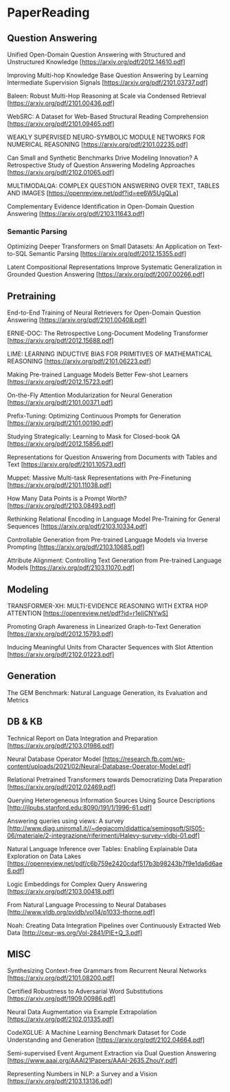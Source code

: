 # PaperReading
## Question Answering
Unified Open-Domain Question Answering with Structured and Unstructured Knowledge [https://arxiv.org/pdf/2012.14610.pdf]

Improving Multi-hop Knowledge Base Question Answering by Learning Intermediate Supervision Signals [https://arxiv.org/pdf/2101.03737.pdf]

Baleen: Robust Multi-Hop Reasoning at Scale via Condensed Retrieval [https://arxiv.org/pdf/2101.00436.pdf]

WebSRC: A Dataset for Web-Based Structural Reading Comprehension [https://arxiv.org/pdf/2101.09465.pdf]

WEAKLY SUPERVISED NEURO-SYMBOLIC MODULE NETWORKS FOR NUMERICAL REASONING [https://arxiv.org/pdf/2101.02235.pdf]

Can Small and Synthetic Benchmarks Drive Modeling Innovation? A Retrospective Study of Question Answering Modeling Approaches [https://arxiv.org/pdf/2102.01065.pdf]

MULTIMODALQA: COMPLEX QUESTION ANSWERING OVER TEXT, TABLES AND IMAGES [https://openreview.net/pdf?id=ee6W5UgQLa]

Complementary Evidence Identification in Open-Domain Question Answering [https://arxiv.org/pdf/2103.11643.pdf]

### Semantic Parsing
Optimizing Deeper Transformers on Small Datasets: An Application on Text-to-SQL Semantic Parsing [https://arxiv.org/pdf/2012.15355.pdf]

Latent Compositional Representations Improve Systematic Generalization in Grounded Question Answering [https://arxiv.org/pdf/2007.00266.pdf]


## Pretraining
End-to-End Training of Neural Retrievers for Open-Domain Question Answering [https://arxiv.org/pdf/2101.00408.pdf]

ERNIE-DOC: The Retrospective Long-Document Modeling Transformer [https://arxiv.org/pdf/2012.15688.pdf]

LIME: LEARNING INDUCTIVE BIAS FOR PRIMITIVES OF MATHEMATICAL REASONING [https://arxiv.org/pdf/2101.06223.pdf]

Making Pre-trained Language Models Better Few-shot Learners [https://arxiv.org/pdf/2012.15723.pdf]

On-the-Fly Attention Modularization for Neural Generation [https://arxiv.org/pdf/2101.00371.pdf]

Prefix-Tuning: Optimizing Continuous Prompts for Generation [https://arxiv.org/pdf/2101.00190.pdf]

Studying Strategically: Learning to Mask for Closed-book QA [https://arxiv.org/pdf/2012.15856.pdf]

Representations for Question Answering from Documents with Tables and Text [https://arxiv.org/pdf/2101.10573.pdf]

Muppet: Massive Multi-task Representations with Pre-Finetuning [https://arxiv.org/pdf/2101.11038.pdf]

How Many Data Points is a Prompt Worth? [https://arxiv.org/pdf/2103.08493.pdf]

Rethinking Relational Encoding in Language Model Pre-Training for General Sequences [https://arxiv.org/pdf/2103.10334.pdf]

Controllable Generation from Pre-trained Language Models via Inverse Prompting [https://arxiv.org/pdf/2103.10685.pdf]

Attribute Alignment: Controlling Text Generation from Pre-trained Language Models [https://arxiv.org/pdf/2103.11070.pdf]

## Modeling
TRANSFORMER-XH: MULTI-EVIDENCE REASONING WITH EXTRA HOP ATTENTION [https://openreview.net/pdf?id=r1eIiCNYwS]

Promoting Graph Awareness in Linearized Graph-to-Text Generation [https://arxiv.org/pdf/2012.15793.pdf]

Inducing Meaningful Units from Character Sequences with Slot Attention [https://arxiv.org/pdf/2102.01223.pdf]

## Generation
The GEM Benchmark:
Natural Language Generation, its Evaluation and Metrics

## DB & KB
Technical Report on Data Integration and Preparation [https://arxiv.org/pdf/2103.01986.pdf]

Neural Database Operator Model [https://research.fb.com/wp-content/uploads/2021/02/Neural-Database-Operator-Model.pdf]

Relational Pretrained Transformers towards Democratizing Data Preparation [https://arxiv.org/pdf/2012.02469.pdf]

Querying Heterogeneous Information Sources Using Source Descriptions [http://ilpubs.stanford.edu:8090/191/1/1996-61.pdf]

Answering queries using views: A survey [http://www.diag.uniroma1.it//~degiacom/didattica/semingsoft/SIS05-06/materiale/2-integrazione/riferimenti/Halevy-survey-vldbj-01.pdf]

Natural Language Inference over Tables: Enabling Explainable Data Exploration on Data Lakes [https://openreview.net/pdf/c6b759e2420cdaf517b3b98243b7f9e1da6d6ae6.pdf]

Logic Embeddings for Complex Query Answering [https://arxiv.org/pdf/2103.00418.pdf]

From Natural Language Processing to Neural Databases [http://www.vldb.org/pvldb/vol14/p1033-thorne.pdf]

Noah: Creating Data Integration Pipelines over Continuously Extracted Web Data [http://ceur-ws.org/Vol-2841/PIE+Q_3.pdf]

## MISC
Synthesizing Context-free Grammars from Recurrent Neural Networks [https://arxiv.org/pdf/2101.08200.pdf]

Certified Robustness to Adversarial Word Substitutions [https://arxiv.org/pdf/1909.00986.pdf]

Neural Data Augmentation via Example Extrapolation [https://arxiv.org/pdf/2102.01335.pdf]

CodeXGLUE: A Machine Learning Benchmark Dataset for Code Understanding and Generation [https://arxiv.org/pdf/2102.04664.pdf]

Semi-supervised Event Argument Extraction via Dual Question Answering [https://www.aaai.org/AAAI21Papers/AAAI-2635.ZhouY.pdf]

Representing Numbers in NLP: a Survey and a Vision [https://arxiv.org/pdf/2103.13136.pdf]

